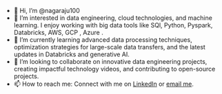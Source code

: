 - 👋 Hi, I’m @nagaraju100
- 👀 I’m interested in data engineering, cloud technologies, and machine learning. I enjoy working with big data tools like SQl, Python, Pyspark, Databricks, AWS, GCP , Azure .
- 🌱 I’m currently learning advanced data processing techniques, optimization strategies for large-scale data transfers, and the latest updates in Databricks and generative AI.
- 💞️ I’m looking to collaborate on innovative data engineering projects, creating impactful technology videos, and contributing to open-source projects.
- 📫 How to reach me: Connect with me on  [LinkedIn](https://www.linkedin.com/in/nagaraju-gajula-0a408427/) or [email me](nagarajugajula100@gmail.com).

<!---
nagaraju100/nagaraju100 is a ✨ special ✨ repository because its `README.md` (this file) appears on your GitHub profile.
You can click the Preview link to take a look at your changes.
--->
